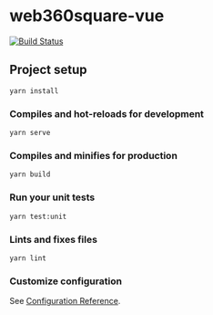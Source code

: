 # web360square-vue

[![Build Status](https://travis-ci.org/sdm-wg/web360square-vue.svg?branch=master)](https://travis-ci.org/sdm-wg/web360square-vue)

## Project setup

```
yarn install
```

### Compiles and hot-reloads for development

```
yarn serve
```

### Compiles and minifies for production

```
yarn build
```

### Run your unit tests

```
yarn test:unit
```

### Lints and fixes files

```
yarn lint
```

### Customize configuration

See [Configuration Reference](https://cli.vuejs.org/config/).
